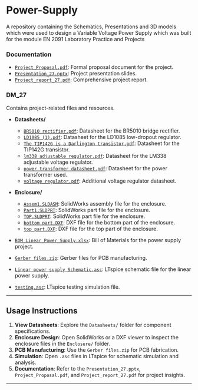 # Power-Supply
A repository containing the Schematics, Presentations and 3D models which were used to design a Variable Voltage Power Supply which was built for the module EN 2091 Laboratory Practice and Projects

### **Documentation**
- [`Project_Proposal.pdf`](./DM_27/Project_Proposal.pdf): Formal proposal document for the project.
- [`Presentation_27.pptx`](./DM_27/Presentation_27.pptx): Project presentation slides.
- [`Project_report_27.pdf`](./DM_27/Project_report_27.pdf): Comprehensive project report.
  
### **DM_27**
Contains project-related files and resources.

- **Datasheets/**
  - [`BR5010 rectifier.pdf`](./DM_27/Datasheets/BR5010%20rectifier.pdf): Datasheet for the BR5010 bridge rectifier.
  - [`LD1085 (1).pdf`](./DM_27/Datasheets/LD1085%20(1).pdf): Datasheet for the LD1085 low-dropout regulator.
  - [`The TIP142G is a Darlington transistor.pdf`](./DM_27/Datasheets/The%20TIP142G%20is%20a%20Darlington%20transistor.pdf): Datasheet for the TIP142G transistor.
  - [`lm338 adjustable regulator.pdf`](./DM_27/Datasheets/lm338%20adjustable%20regulator.pdf): Datasheet for the LM338 adjustable voltage regulator.
  - [`power transformer datasheet.pdf`](./DM_27/Datasheets/power%20transformer%20datasheet.pdf): Datasheet for the power transformer used.
  - [`voltage regulator.pdf`](./DM_27/Datasheets/voltage%20regulator.pdf): Additional voltage regulator datasheet.

- **Enclosure/**
  - [`Assem1.SLDASM`](./DM_27/Enclosure/Assem1.SLDASM): SolidWorks assembly file for the enclosure.
  - [`Part1.SLDPRT`](./DM_27/Enclosure/Part1.SLDPRT): SolidWorks part file for the enclosure.
  - [`TOP.SLDPRT`](./DM_27/Enclosure/TOP.SLDPRT): SolidWorks part file for the enclosure.
  - [`bottom part.DXF`](./DM_27/Enclosure/bottom%20part.DXF): DXF file for the bottom part of the enclosure.
  - [`top part.DXF`](./DM_27/Enclosure/top%20part.DXF): DXF file for the top part of the enclosure.

- [`BOM_Linear_Power_Supply.xlsx`](./DM_27/BOM_Linear_Power_Supply.xlsx): Bill of Materials for the power supply project.
- [`Gerber files.zip`](./DM_27/Gerber%20files.zip): Gerber files for PCB manufacturing.
- [`Linear power supply Schematic.asc`](./DM_27/Linear%20power%20supply%20Schematic.asc): LTspice schematic file for the linear power supply.
- [`testing.asc`](./DM_27/testing.asc): LTspice testing simulation file.



---

## Usage Instructions

1. **View Datasheets**: Explore the `Datasheets/` folder for component specifications.
2. **Enclosure Design**: Open SolidWorks or a DXF viewer to inspect the enclosure files in the `Enclosure/` folder.
3. **PCB Manufacturing**: Use the `Gerber files.zip` for PCB fabrication.
4. **Simulation**: Open `.asc` files in LTspice for schematic simulation and analysis.
5. **Documentation**: Refer to the `Presentation_27.pptx`, `Project_Proposal.pdf`, and `Project_report_27.pdf` for project insights.

---
